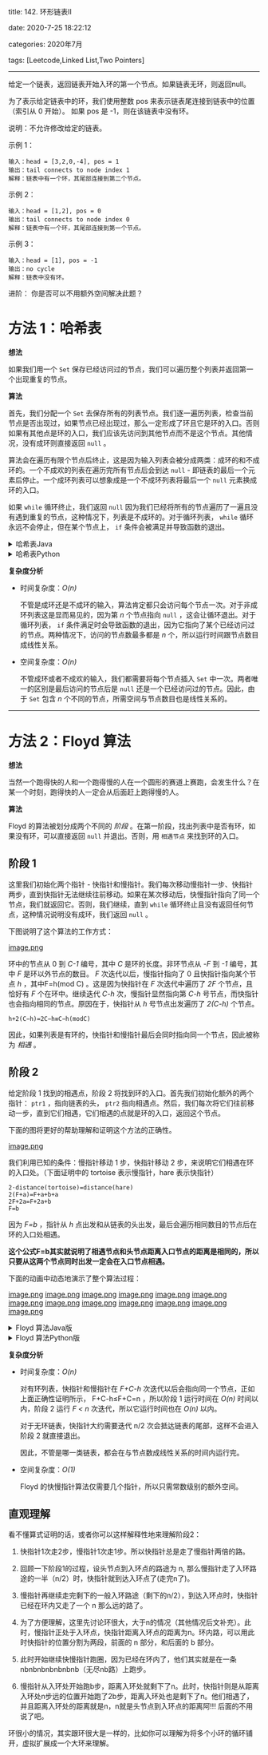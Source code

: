 
title: 142. 环形链表II

date: 2020-7-25 18:22:12

categories: 2020年7月

tags: [Leetcode,Linked List,Two Pointers]

---

给定一个链表，返回链表开始入环的第一个节点。如果链表无环，则返回null。

<!-- more -->

为了表示给定链表中的环，我们使用整数 pos 来表示链表尾连接到链表中的位置（索引从 0 开始）。 如果 pos 是 -1，则在该链表中没有环。

说明：不允许修改给定的链表。


示例 1：
    
    输入：head = [3,2,0,-4], pos = 1
    输出：tail connects to node index 1
    解释：链表中有一个环，其尾部连接到第二个节点。

示例 2：
    
    输入：head = [1,2], pos = 0
    输出：tail connects to node index 0
    解释：链表中有一个环，其尾部连接到第一个节点。


示例 3：
    
    输入：head = [1], pos = -1
    输出：no cycle
    解释：链表中没有环。


进阶：
你是否可以不用额外空间解决此题？

# 方法 1：哈希表

**想法**

如果我们用一个 `Set` 保存已经访问过的节点，我们可以遍历整个列表并返回第一个出现重复的节点。

**算法**

首先，我们分配一个 `Set` 去保存所有的列表节点。我们逐一遍历列表，检查当前节点是否出现过，如果节点已经出现过，那么一定形成了环且它是环的入口。否则如果有其他点是环的入口，我们应该先访问到其他节点而不是这个节点。其他情况，没有成环则直接返回 `null` 。

算法会在遍历有限个节点后终止，这是因为输入列表会被分成两类：成环的和不成环的。一个不成欢的列表在遍历完所有节点后会到达 `null` - 即链表的最后一个元素后停止。一个成环列表可以想象成是一个不成环列表将最后一个 `null` 元素换成环的入口。

如果 `while` 循环终止，我们返回 `null` 因为我们已经将所有的节点遍历了一遍且没有遇到重复的节点，这种情况下，列表是不成环的。对于循环列表， `while` 循环永远不会停止，但在某个节点上， `if` 条件会被满足并导致函数的退出。
<details>
    <summary>哈希表Java</summary>

```Java []
public class Solution {
    public ListNode detectCycle(ListNode head) {
        Set<ListNode> visited = new HashSet<ListNode>();

        ListNode node = head;
        while (node != null) {
            if (visited.contains(node)) {
                return node;
            }
            visited.add(node);
            node = node.next;
        }

        return null;
    }
}
```

</details>

<details>
    <summary>哈希表Python</summary>
    
```Python []
class Solution(object):
    def detectCycle(self, head):
        visited = set()

        node = head
        while node is not None:
            if node in visited:
                return node
            else:
                visited.add(node)
                node = node.next

        return None
```

</details>

**复杂度分析**

* 时间复杂度：*O(n)*

    不管是成环还是不成环的输入，算法肯定都只会访问每个节点一次。对于非成环列表这是显而易见的，因为第 *n* 个节点指向 `null` ，这会让循环退出。对于循环列表， `if` 条件满足时会导致函数的退出，因为它指向了某个已经访问过的节点。两种情况下，访问的节点数最多都是 *n* 个，所以运行时间跟节点数目成线性关系。

* 空间复杂度：*O(n)*

    不管成环或者不成欢的输入，我们都需要将每个节点插入 `Set` 中一次。两者唯一的区别是最后访问的节点后是 `null` 还是一个已经访问过的节点。因此，由于 `Set` 包含 *n* 个不同的节点，所需空间与节点数目也是线性关系的。

---

# 方法 2：Floyd 算法

**想法**

当然一个跑得快的人和一个跑得慢的人在一个圆形的赛道上赛跑，会发生什么？在某一个时刻，跑得快的人一定会从后面赶上跑得慢的人。

**算法**

Floyd 的算法被划分成两个不同的 _阶段_ 。在第一阶段，找出列表中是否有环，如果没有环，可以直接返回 `null` 并退出。否则，用 `相遇节点` 来找到环的入口。

## 阶段 1

这里我们初始化两个指针 - 快指针和慢指针。我们每次移动慢指针一步、快指针两步，直到快指针无法继续往前移动。如果在某次移动后，快慢指针指向了同一个节点，我们就返回它。否则，我们继续，直到 `while` 循环终止且没有返回任何节点，这种情况说明没有成环，我们返回 `null` 。

下图说明了这个算法的工作方式：

 [image.png](https://pic.leetcode-cn.com/ea37804a3d86a51a1bf827b9068e1f515ffddf840a0563ea0d1174c58ac64352-image.png)

环中的节点从 0 到 *C-1* 编号，其中 *C* 是环的长度。非环节点从 *-F* 到 *-1* 编号，其中 *F* 是环以外节点的数目。 *F* 次迭代以后，慢指针指向了 0 且快指针指向某个节点 *h* ，其中F=h(mod C) 。这是因为快指针在 *F* 次迭代中遍历了 *2F* 个节点，且恰好有 *F* 个在环中。继续迭代 *C-h* 次，慢指针显然指向第 *C-h* 号节点，而快指针也会指向相同的节点。原因在于，快指针从 *h* 号节点出发遍历了 *2(C-h)* 个节点。
    
    h+2(C−h)=2C−h≡C−h(modC)
因此，如果列表是有环的，快指针和慢指针最后会同时指向同一个节点，因此被称为 _相遇_ 。

## 阶段 2

给定阶段 1 找到的相遇点，阶段 2 将找到环的入口。首先我们初始化额外的两个指针： `ptr1` ，指向链表的头， `ptr2` 指向相遇点。然后，我们每次将它们往前移动一步，直到它们相遇，它们相遇的点就是环的入口，返回这个节点。

下面的图将更好的帮助理解和证明这个方法的正确性。


 [image.png](https://pic.leetcode-cn.com/99987d4e679fdfbcfd206a4429d9b076b46ad09bd2670f886703fb35ef130635-image.png)


我们利用已知的条件：慢指针移动 1 步，快指针移动 2 步，来说明它们相遇在环的入口处。（下面证明中的 tortoise 表示慢指针，hare 表示快指针）

    2⋅distance(tortoise)=distance(hare)
    2(F+a)=F+a+b+a
    2F+2a=F+2a+b
    F=b



因为 *F=b* ，指针从 *h* 点出发和从链表的头出发，最后会遍历相同数目的节点后在环的入口处相遇。

**这个公式F=b其实就说明了相遇节点和头节点距离入口节点的距离是相同的，所以只要从这两个节点同时出发一定会在入口节点相遇。**


下面的动画中动态地演示了整个算法过程：

  [image.png](https://pic.leetcode-cn.com/26d91419cd4e90a8954f4253f779681e135527eb9efcfa761fdea990f6b10770-image.png)  [image.png](https://pic.leetcode-cn.com/4e82b6ff8e2e46f006da98414ae9f9e5ba342e90405ecc37802e83d7652f33aa-image.png)  [image.png](https://pic.leetcode-cn.com/efe62f7f9d2b003819dc617dab2342e1b7428a9019fcd5eeceef383b0bf1c6fc-image.png)  [image.png](https://pic.leetcode-cn.com/05848364a6b75ced28ad6d5f172bf18f9f37c58e89382c7c6f4c5715c00b4d17-image.png)  [image.png](https://pic.leetcode-cn.com/b16ab0dbc5d98adf9b79f9cf1a83b352c1f316dde4f28aab24d980bc17e7a38d-image.png)  [image.png](https://pic.leetcode-cn.com/0e1f5788dba0f811c0bfc63fa275424885d3373b43616ab51efb07c8b811f52e-image.png)  [image.png](https://pic.leetcode-cn.com/566912d38a4fdf7f9fed96cd4d50104c2a110ef24c491e3b8596f0591df1e77c-image.png)  [image.png](https://pic.leetcode-cn.com/c1aa9989085dacdbfc527130186eeffd1af8a1710528b5c10b318314f5c9ff79-image.png)  [image.png](https://pic.leetcode-cn.com/e1f0345de3ffc0eff25b1ecd4d80e121c7f38610d2a74f3b98ac38bfd5d38c92-image.png)  [image.png](https://pic.leetcode-cn.com/4f90bf4e8f1a7d44b686a23394e000573f2bf551fa62816e523161bf0d2da474-image.png)  [image.png](https://pic.leetcode-cn.com/b7d865deedbda8d686fa9c57e9cc819b57527325e852f26721d1fbcd62719757-image.png)  [image.png](https://pic.leetcode-cn.com/744cd130ed875602db99c9ee82f2e7d4b6681831b7674ae919764b5e87e44cd5-image.png)  [image.png](https://pic.leetcode-cn.com/a0dc8d96c672509eabcd2ba856c1d533fa2208894a7e40c05981e1616576c8f4-image.png) 



<details>
    <summary>Floyd 算法Java版</summary>
    
```Java []
public class Solution {
    private ListNode getIntersect(ListNode head) {
        ListNode tortoise = head;
        ListNode hare = head;

        // A fast pointer will either loop around a cycle and meet the slow
        // pointer or reach the `null` at the end of a non-cyclic list.
        while (hare != null && hare.next != null) {
            tortoise = tortoise.next;
            hare = hare.next.next;
            if (tortoise == hare) {
                return tortoise;
            }
        }

        return null;
}

    public ListNode detectCycle(ListNode head) {
        if (head == null) {
            return null;
        }

        // If there is a cycle, the fast/slow pointers will intersect at some
        // node. Otherwise, there is no cycle, so we cannot find an e***ance to
        // a cycle.
        ListNode intersect = getIntersect(head);
        if (intersect == null) {
            return null;
        }

        // To find the e***ance to the cycle, we have two pointers traverse at
        // the same speed -- one from the front of the list, and the other from
        // the point of intersection.
        ListNode ptr1 = head;
        ListNode ptr2 = intersect;
        while (ptr1 != ptr2) {
            ptr1 = ptr1.next;
            ptr2 = ptr2.next;
        }

        return ptr1;
    }
}
```

</details>

<details>
    <summary>Floyd 算法Python版</summary>

```Python []
class Solution(object):
    def getIntersect(self, head):
        tortoise = head
        hare = head

        # A fast pointer will either loop around a cycle and meet the slow
        # pointer or reach the `null` at the end of a non-cyclic list.
        while hare is not None and hare.next is not None:
            tortoise = tortoise.next
            hare = hare.next.next
            if tortoise == hare:
                return tortoise

        return None

    def detectCycle(self, head):
        if head is None:
            return None

        # If there is a cycle, the fast/slow pointers will intersect at some
        # node. Otherwise, there is no cycle, so we cannot find an e***ance to
        # a cycle.
        intersect = self.getIntersect(head)
        if intersect is None:
            return None

        # To find the e***ance to the cycle, we have two pointers traverse at
        # the same speed -- one from the front of the list, and the other from
        # the point of intersection.
        ptr1 = head
        ptr2 = intersect
        while ptr1 != ptr2:
            ptr1 = ptr1.next
            ptr2 = ptr2.next

        return ptr1

```

</details>

**复杂度分析**

* 时间复杂度：*O(n)*

    对有环列表，快指针和慢指针在 *F+C-h* 次迭代以后会指向同一个节点，正如上面正确性证明所示，  F+C-h≤F+C=n  ，所以阶段 1 运行时间在 *O(n)* 时间以内，阶段 2 运行 *F < n* 次迭代，所以它运行时间也在 *O(n)* 以内。

    对于无环链表，快指针大约需要迭代 n/2  次会抵达链表的尾部，这样不会进入阶段 2 就直接退出。

    因此，不管是哪一类链表，都会在与节点数成线性关系的时间内运行完。

* 空间复杂度：*O(1)*

  Floyd 的快慢指针算法仅需要几个指针，所以只需常数级别的额外空间。

## 直观理解

看不懂算式证明的话，或者你可以这样解释性地来理解阶段2：

1. 快指针1次走2步，慢指针1次走1步。所以快指针总是走了慢指针两倍的路。

2. 回顾一下阶段1的过程，设头节点到入环点的路途为 n, 那么慢指针走了入环路途的一半（n/2）时，快指针就到达入环点了(走完n了)。

3. 慢指针再继续走完剩下的一般入环路途（剩下的n/2），到达入环点时，快指针已经在环内又走了一个 n 那么远的路了。

4. 为了方便理解，这里先讨论环很大，大于n的情况（其他情况后文补充）。此时，慢指针正处于入环点，快指针距离入环点的距离为n。环内路，可以用此时快指针的位置分割为两段，前面的 n 部分，和后面的 b 部分。

5. 此时开始继续快慢指针跑圈，因为已经在环内了，他们其实就是在一条nbnbnbnbnbnbnb（无尽nb路）上跑步。

6. 慢指针从入环处开始跑b步，距离入环处就剩下了n。此时，快指针则是从距离入环处n步远的位置开始跑了2b步，距离入环处也是剩下了n。他们相遇了，并且距离入环处的距离就是n，n就是头节点到入环点的距离阿!!! 后面的不用说了吧。

环很小的情况，其实跟环很大是一样的，比如你可以理解为将多个小环的循环铺开，虚拟扩展成一个大环来理解。

